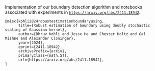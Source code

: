 Implementation of our boundary detection algorithm and notebooks associated with experiments in [ `https://arxiv.org/abs/2411.18942`](https://arxiv.org/abs/2411.18942).

```
@misc{kohli2024robustestimationboundaryusing,
      title={Robust estimation of boundary using doubly stochastic scaling of Gaussian kernel}, 
      author={Dhruv Kohli and Jesse He and Chester Holtz and Gal Mishne and Alexander Cloninger},
      year={2024},
      eprint={2411.18942},
      archivePrefix={arXiv},
      primaryClass={math.ST},
      url={https://arxiv.org/abs/2411.18942}, 
}
```
